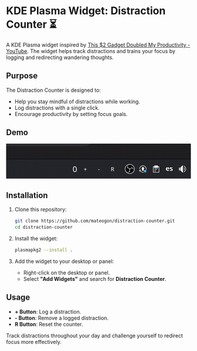 # KDE Plasma Widget: Distraction Counter ⏳

A KDE Plasma widget inspired by [This $2 Gadget Doubled My Productivity - YouTube](https://www.youtube.com/watch?v=q4aQ6BjH174). The widget helps track distractions and trains your focus by logging and redirecting wandering thoughts.

## Purpose

The Distraction Counter is designed to:

- Help you stay mindful of distractions while working.
- Log distractions with a single click.
- Encourage productivity by setting focus goals.

## Demo

![Distraction Counter in Action](media/demo.gif)

## Installation

1. Clone this repository:

   ```bash
   git clone https://github.com/mateogon/distraction-counter.git
   cd distraction-counter
   ```

2. Install the widget:

   ```bash
   plasmapkg2 --install .
   ```

3. Add the widget to your desktop or panel:
   - Right-click on the desktop or panel.
   - Select **"Add Widgets"** and search for **Distraction Counter**.

## Usage

- **+ Button**: Log a distraction.
- **- Button**: Remove a logged distraction.
- **R Button**: Reset the counter.

Track distractions throughout your day and challenge yourself to redirect focus more effectively.
